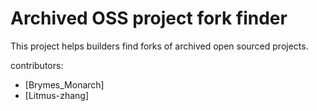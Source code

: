 # Archived OSS project fork finder

This project helps builders find forks of archived open sourced projects.

contributors: 
- [Brymes_Monarch]
- [Litmus-zhang]